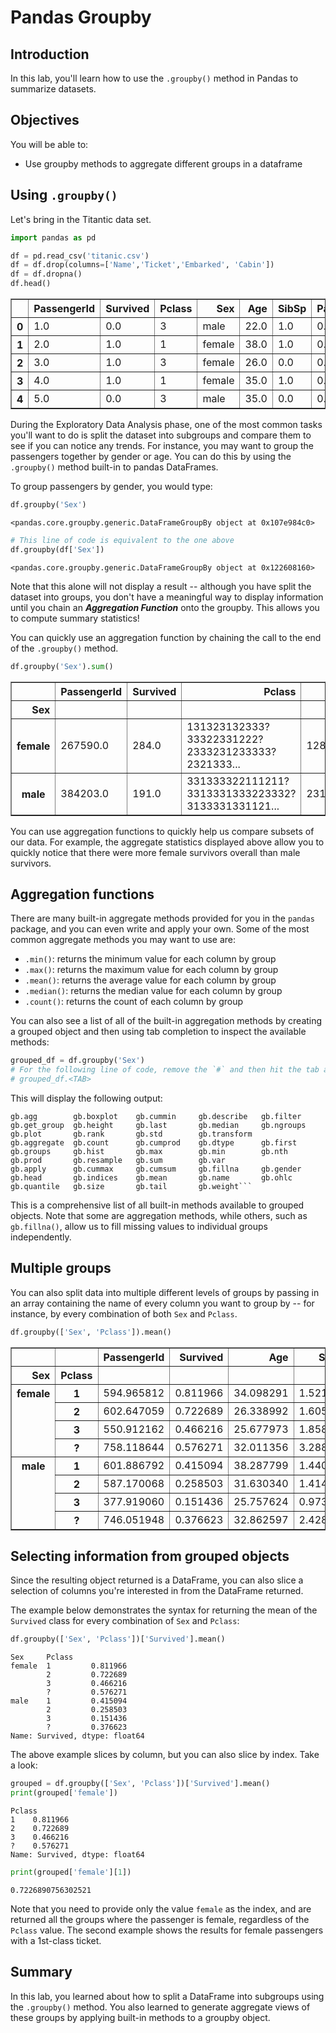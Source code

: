 # Pandas Groupby


## Introduction

In this lab, you'll learn how to use the `.groupby()` method in Pandas to summarize datasets.

## Objectives
You will be able to: 

- Use groupby methods to aggregate different groups in a dataframe


## Using `.groupby()` 

Let's bring in the Titantic data set.


```python
import pandas as pd

df = pd.read_csv('titanic.csv')
df = df.drop(columns=['Name','Ticket','Embarked', 'Cabin'])
df = df.dropna()
df.head()
```




<div>
<style scoped>
    .dataframe tbody tr th:only-of-type {
        vertical-align: middle;
    }

    .dataframe tbody tr th {
        vertical-align: top;
    }

    .dataframe thead th {
        text-align: right;
    }
</style>
<table border="1" class="dataframe">
  <thead>
    <tr style="text-align: right;">
      <th></th>
      <th>PassengerId</th>
      <th>Survived</th>
      <th>Pclass</th>
      <th>Sex</th>
      <th>Age</th>
      <th>SibSp</th>
      <th>Parch</th>
      <th>Fare</th>
    </tr>
  </thead>
  <tbody>
    <tr>
      <th>0</th>
      <td>1.0</td>
      <td>0.0</td>
      <td>3</td>
      <td>male</td>
      <td>22.0</td>
      <td>1.0</td>
      <td>0.0</td>
      <td>7.2500</td>
    </tr>
    <tr>
      <th>1</th>
      <td>2.0</td>
      <td>1.0</td>
      <td>1</td>
      <td>female</td>
      <td>38.0</td>
      <td>1.0</td>
      <td>0.0</td>
      <td>71.2833</td>
    </tr>
    <tr>
      <th>2</th>
      <td>3.0</td>
      <td>1.0</td>
      <td>3</td>
      <td>female</td>
      <td>26.0</td>
      <td>0.0</td>
      <td>0.0</td>
      <td>7.9250</td>
    </tr>
    <tr>
      <th>3</th>
      <td>4.0</td>
      <td>1.0</td>
      <td>1</td>
      <td>female</td>
      <td>35.0</td>
      <td>1.0</td>
      <td>0.0</td>
      <td>53.1000</td>
    </tr>
    <tr>
      <th>4</th>
      <td>5.0</td>
      <td>0.0</td>
      <td>3</td>
      <td>male</td>
      <td>35.0</td>
      <td>0.0</td>
      <td>0.0</td>
      <td>8.0500</td>
    </tr>
  </tbody>
</table>
</div>



During the Exploratory Data Analysis phase, one of the most common tasks you'll want to do is split the dataset into subgroups and compare them to see if you can notice any trends.  For instance, you may want to group the passengers together by gender or age. You can do this by using the `.groupby()` method built-in to pandas DataFrames. 

To group passengers by gender, you would type:


```python
df.groupby('Sex')
```




    <pandas.core.groupby.generic.DataFrameGroupBy object at 0x107e984c0>




```python
# This line of code is equivalent to the one above
df.groupby(df['Sex'])
```




    <pandas.core.groupby.generic.DataFrameGroupBy object at 0x122608160>



Note that this alone will not display a result -- although you have split the dataset into groups, you don't have a meaningful way to display information until you chain an **_Aggregation Function_** onto the groupby.  This allows you to compute summary statistics!

You can quickly use an aggregation function by chaining the call to the end of the `.groupby()` method.


```python
df.groupby('Sex').sum()
```




<div>
<style scoped>
    .dataframe tbody tr th:only-of-type {
        vertical-align: middle;
    }

    .dataframe tbody tr th {
        vertical-align: top;
    }

    .dataframe thead th {
        text-align: right;
    }
</style>
<table border="1" class="dataframe">
  <thead>
    <tr style="text-align: right;">
      <th></th>
      <th>PassengerId</th>
      <th>Survived</th>
      <th>Pclass</th>
      <th>Age</th>
      <th>SibSp</th>
      <th>Parch</th>
      <th>Fare</th>
    </tr>
    <tr>
      <th>Sex</th>
      <th></th>
      <th></th>
      <th></th>
      <th></th>
      <th></th>
      <th></th>
      <th></th>
    </tr>
  </thead>
  <tbody>
    <tr>
      <th>female</th>
      <td>267590.0</td>
      <td>284.0</td>
      <td>131323132333?33322331222?2333231233333?2321333...</td>
      <td>12812.85</td>
      <td>838.0</td>
      <td>765.0</td>
      <td>19208.2047</td>
    </tr>
    <tr>
      <th>male</th>
      <td>384203.0</td>
      <td>191.0</td>
      <td>331333322111211?3313331333223332?3133331331121...</td>
      <td>23133.01</td>
      <td>997.0</td>
      <td>775.0</td>
      <td>21465.1410</td>
    </tr>
  </tbody>
</table>
</div>



You can use aggregation functions to quickly help us compare subsets of our data.  For example, the aggregate statistics displayed above allow you to quickly notice that there were more female survivors overall than male survivors.

## Aggregation functions


There are many built-in aggregate methods provided for you in the `pandas` package, and you can even write and apply your own. Some of the most common aggregate methods you may want to use are:

* `.min()`: returns the minimum value for each column by group  
* `.max()`: returns the maximum value for each column by group  
* `.mean()`: returns the average value for each column by group  
* `.median()`: returns the median value for each column by group  
* `.count()`: returns the count of each column by group


You can also see a list of all of the built-in aggregation methods by creating a grouped object and then using tab completion to inspect the available methods:


```python
grouped_df = df.groupby('Sex')
# For the following line of code, remove the `#` and then hit the tab after the period.
# grouped_df.<TAB>
```

This will display the following output:

```In [26]: grouped_df.<TAB>
gb.agg        gb.boxplot    gb.cummin     gb.describe   gb.filter     gb.get_group  gb.height     gb.last       gb.median     gb.ngroups    gb.plot       gb.rank       gb.std        gb.transform
gb.aggregate  gb.count      gb.cumprod    gb.dtype      gb.first      gb.groups     gb.hist       gb.max        gb.min        gb.nth        gb.prod       gb.resample   gb.sum        gb.var
gb.apply      gb.cummax     gb.cumsum     gb.fillna     gb.gender     gb.head       gb.indices    gb.mean       gb.name       gb.ohlc       gb.quantile   gb.size       gb.tail       gb.weight```
```

This is a comprehensive list of all built-in methods available to grouped objects. Note that some are aggregation methods, while others, such as `gb.fillna()`, allow us to fill missing values to individual groups independently.  

## Multiple groups

You can also split data into multiple different levels of groups by passing in an array containing the name of every column you want to group by -- for instance, by every combination of both `Sex` and `Pclass`.   


```python
df.groupby(['Sex', 'Pclass']).mean()
```




<div>
<style scoped>
    .dataframe tbody tr th:only-of-type {
        vertical-align: middle;
    }

    .dataframe tbody tr th {
        vertical-align: top;
    }

    .dataframe thead th {
        text-align: right;
    }
</style>
<table border="1" class="dataframe">
  <thead>
    <tr style="text-align: right;">
      <th></th>
      <th></th>
      <th>PassengerId</th>
      <th>Survived</th>
      <th>Age</th>
      <th>SibSp</th>
      <th>Parch</th>
      <th>Fare</th>
    </tr>
    <tr>
      <th>Sex</th>
      <th>Pclass</th>
      <th></th>
      <th></th>
      <th></th>
      <th></th>
      <th></th>
      <th></th>
    </tr>
  </thead>
  <tbody>
    <tr>
      <th rowspan="4" valign="top">female</th>
      <th>1</th>
      <td>594.965812</td>
      <td>0.811966</td>
      <td>34.098291</td>
      <td>1.521368</td>
      <td>1.538462</td>
      <td>84.552209</td>
    </tr>
    <tr>
      <th>2</th>
      <td>602.647059</td>
      <td>0.722689</td>
      <td>26.338992</td>
      <td>1.605042</td>
      <td>1.596639</td>
      <td>26.989777</td>
    </tr>
    <tr>
      <th>3</th>
      <td>550.912162</td>
      <td>0.466216</td>
      <td>25.677973</td>
      <td>1.858108</td>
      <td>1.810811</td>
      <td>21.144596</td>
    </tr>
    <tr>
      <th>?</th>
      <td>758.118644</td>
      <td>0.576271</td>
      <td>32.011356</td>
      <td>3.288136</td>
      <td>2.152542</td>
      <td>50.413771</td>
    </tr>
    <tr>
      <th rowspan="4" valign="top">male</th>
      <th>1</th>
      <td>601.886792</td>
      <td>0.415094</td>
      <td>38.287799</td>
      <td>1.440252</td>
      <td>1.490566</td>
      <td>56.046671</td>
    </tr>
    <tr>
      <th>2</th>
      <td>587.170068</td>
      <td>0.258503</td>
      <td>31.630340</td>
      <td>1.414966</td>
      <td>1.122449</td>
      <td>29.693905</td>
    </tr>
    <tr>
      <th>3</th>
      <td>377.919060</td>
      <td>0.151436</td>
      <td>25.757624</td>
      <td>0.973890</td>
      <td>0.506527</td>
      <td>15.446343</td>
    </tr>
    <tr>
      <th>?</th>
      <td>746.051948</td>
      <td>0.376623</td>
      <td>32.862597</td>
      <td>2.428571</td>
      <td>2.324675</td>
      <td>29.516452</td>
    </tr>
  </tbody>
</table>
</div>



## Selecting information from grouped objects

Since the resulting object returned is a DataFrame, you can also slice a selection of columns you're interested in from the DataFrame returned. 

The example below demonstrates the syntax for returning the mean of the `Survived` class for every combination of `Sex` and `Pclass`:


```python
df.groupby(['Sex', 'Pclass'])['Survived'].mean()
```




    Sex     Pclass
    female  1         0.811966
            2         0.722689
            3         0.466216
            ?         0.576271
    male    1         0.415094
            2         0.258503
            3         0.151436
            ?         0.376623
    Name: Survived, dtype: float64



The above example slices by column, but you can also slice by index. Take a look:


```python
grouped = df.groupby(['Sex', 'Pclass'])['Survived'].mean()
print(grouped['female'])
```

    Pclass
    1    0.811966
    2    0.722689
    3    0.466216
    ?    0.576271
    Name: Survived, dtype: float64



```python
print(grouped['female'][1])
```

    0.7226890756302521


Note that you need to provide only the value `female` as the index, and are returned all the groups where the passenger is female, regardless of the `Pclass` value. The second example shows the results for female passengers with a 1st-class ticket.

## Summary

In this lab, you learned about how to split a DataFrame into subgroups using the `.groupby()` method. You also learned to generate aggregate views of these groups by applying built-in methods to a groupby object.
